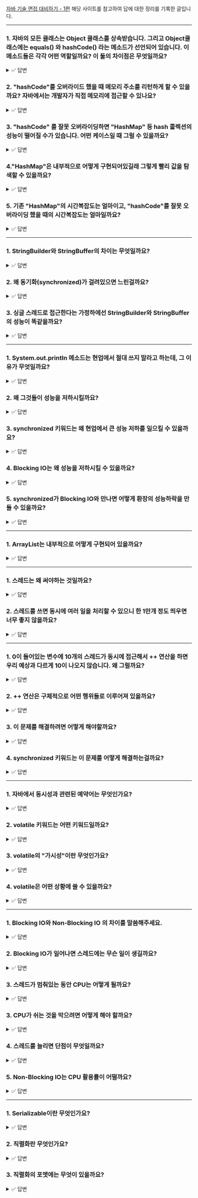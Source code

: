 [자바 기술 면접 대비하기 - 1편](https://f-lab.kr/blog/java-backend-interview-1) 해당 사이트를 참고하여 답에 대한 정리를 기록한 글입니다.

---

### 1. 자바의 모든 클래스는 **Object** 클래스를 상속받습니다. 그리고 **Object**클래스에는 **equals()** 와 **hashCode()** 라는 메소드가 선언되어 있습니다. 이 메소드들은 각각 어떤 역할일까요? 이 둘의 차이점은 무엇일까요?

<details>
  <summary>✅ 답변</summary>
  
  - **equals()** 는 두 객체가 논리적으로 같은지 비교하는 메소드입니다. 기본 구현은 객체의 참조값을 비교합니다.
  
  - **hashCode()** 는 객체를 해시 기반 컬렉션에 저장하거나 검색할 때 사용되는 정수 해시 코드를 반환합니다.
  
  - **equals()** 는 두 객체의 논리적 동등성을 비교하고, **hashCode()** 는 객체의 해시값을 반환해 해시 기반 자료구조에서 사용됩니다.   

</details>

### 2. "hashCode"를 오버라이드 했을 때 메모리 주소를 리턴하게 할 수 있을까요? 자바에서는 개발자가 직접 메모리에 접근할 수 있나요?

<details>
  <summary>✅ 답변</summary>
  
  - 자바는 메모리 관리와 주소 접근을 추상화하기 때문에, 개발자가 직접 객체의 메모리 주소를 얻거나, 그 주소를 해시값으로 반환하는 것은 불가능합니다.
  
</details>

### 3. "hashCode" 를 잘못 오버라이딩하면 "HashMap" 등 hash 콜렉션의 성능이 떨어질 수가 있습니다. 어떤 케이스일 때 그럴 수 있을까요? 

<details>
  <summary>✅ 답변</summary>

  - **모든 객체가 같은 hashCode 값을 반환하는 경우** 서로 다른 키들이 모두 동일한 버킷(배열 인덱스)에 저장되어,
  
  - 해당 버킷이 연결 리스트(혹은 Java 8 이상에서는 임계치 초과 시 레드-블랙 트리)로 길게 늘어납니다.   
  
  - 이 경우 HashMap의 탐색, 삽입, 삭제 연산이 평균 O(1)에서 최악 O(n)까지 떨어집니다. 

</details>

### 4."HashMap"은 내부적으로 어떻게 구현되어있길래 그렇게 빨리 값을 탐색할 수 있을까요?

<details>
  <summary>✅ 답변</summary>

  - HashMap은 **배열 기반의 해시 테이블 구조**를 사용해 키의 hashCode() 값을 바탕으로 배열 인덱스를 계산해, 해당 인덱스(버킷)에 key-value 쌍을 저장합니다.   
  
  - 동일 인덱스에 여러 키가 모이면 **연결 리스트**로 관리하다가, 한 버킷에 8개 이상의 노드가 쌓이면 **레드-블랙 트리**로 전환해 최악의 경우에도 O(log n) 성능을 보장합니다.  
  
  - 이러한 구조 덕분에 대부분의 탐색/삽입/삭제 연산이 O(1)에 가깝게 동작합니다.

</details>

### 5. 기존 "HashMap"의 시간복잡도는 얼마이고, "hashCode"를 잘못 오버라이딩 했을 때의 시간복잡도는 얼마일까요?

<details>
  <summary>✅ 답변</summary>
  
  - get, put, remove, containsKey 등의 연산이 **평균 O(1)**의 시간복잡도를 가집니다.   
  
  - 잘못 오버라이딩 했을 때는 모든 키가 한 버킷에 몰려 연결 리스트(혹은 트리)로 관리되므로
      - 연결 리스트인 경우: **최악 O(n)**  
      - 트리로 전환된 경우: **최악 O(log n)**  

</details>

---

### 1. StringBuilder와 StringBuffer의 차이는 무엇일까요?

<details>
  <summary>✅ 답변</summary>
  
  - StringBuilder와 StringBuffer는 모두 가변 문자열을 다루는 클래스인데 가장 큰 차이점은 **동기화(synchronization) 지원 여부**입니다.
  
  - **StringBuffer**는 내부 메서드에 `synchronized` 키워드를 사용해 멀티스레드 환경에서 안전하게 동작합니다.
    
  - **StringBuilder**는 동기화를 지원하지 않아 thread-safe하지 않지만, 그만큼 불필요한 락 오버헤드가 없어 단일 스레드 환경에서 더 빠른 성능을 보입니다.  

</details>

### 2. 왜 동기화(synchronized)가 걸려있으면 느린걸까요?

<details>
  <summary>✅ 답변</summary>
  
  - `synchronized` 키워드는 여러 스레드가 동시에 같은 자원에 접근하지 못하도록 락을 걸어줍니다.
  
  - 이 과정에서 JVM은 객체의 모니터 락을 획득·해제하고, 메모리 가시성 보장, 명령어 재배치 방지 등 여러 부가 작업을 수행합니다.  
  
  - 락 획득/해제, 커널 모드 전환, 캐시 플러시 등으로 인해 단일 스레드 환경에서도 락 관리에 따른 오버헤드가 발생해 성능이 저하됩니다.

</details>

### 3. 싱글 스레드로 접근한다는 가정하에선 StringBuilder와 StringBuffer의 성능이 똑같을까요?

<details>
  <summary>✅ 답변</summary>
  
  - 싱글 스레드 환경에서도 StringBuffer는 모든 메서드에 synchronized가 걸려 있어 락 획득/해제 오버헤드가 존재합니다.  
  
  - JVM의 최적화 덕분에 성능 차이가 크지 않을 수 있지만, 일반적으로 StringBuilder가 더 빠른 성능을 보입니다.

</details>

---

### 1. System.out.println 메소드는 현업에서 절대 쓰지 말라고 하는데, 그 이유가 무엇일까요?

<details>
  <summary>✅ 답변</summary>
  
  - System.out.println은 내부적으로 **synchronized**로 동기화되어 있고, 실제로 콘솔에 출력할 때 **Blocking IO**가 발생합니다.
  
  - 즉, 여러 스레드가 동시에 출력하면 락 경합이 일어나고, 각 스레드는 IO 작업이 끝날 때까지 대기(블로킹)하게 됩니다.

</details>

### 2. 왜 그것들이 성능을 저하시킬까요?

<details>
  <summary>✅ 답변</summary>
  
  - **synchronized**는 락을 획득/해제하는 오버헤드가 발생하고, 여러 스레드가 동시에 접근하면 락 경합으로 인해 대기 시간이 길어집니다.
    
  - **Blocking IO**는 IO 작업이 끝날 때까지 스레드가 아무 일도 못 하고 멈춰 있으므로, CPU 자원을 효율적으로 활용하지 못합니다.
    
  - 두 가지가 결합되면, 한 스레드가 락을 잡고 IO가 끝날 때까지 대기하는 동안 나머지 스레드도 모두 대기하게 되어, 전체 처리량이 급격히 떨어집니다.

</details>

### 3. synchronized 키워드는 왜 현업에서 큰 성능 저하를 일으킬 수 있을까요?

<details>
  <summary>✅ 답변</summary>
  
  - synchronized는 락 획득/해제, 메모리 동기화, 커널 모드 전환 등 부가적인 작업이 필요합니다.
  
  - 특히 여러 스레드가 동시에 락을 요청하면, 한 번에 하나의 스레드만 진입하고 나머지는 모두 대기해야 하므로, 락 경합이 심할수록 성능 저하가 커집니다.
  
  - 심지어 단일 스레드 환경에서도 락 관리 오버헤드로 인해 성능이 떨어질 수 있습니다.

</details>

### 4. Blocking IO는 왜 성능을 저하시킬 수 있을까요?

<details>
  <summary>✅ 답변</summary>
  
  - Blocking IO는 스레드가 IO 작업(예: 콘솔 출력, 파일 쓰기 등)이 끝날 때까지 완전히 멈춰 있게 만듭니다.  
  
  - 이 때문에 해당 스레드는 CPU를 활용하지 못하고, 대기 상태에 머물게 됩니다.  
  
  - 대량의 IO 작업이 있을 때는 많은 스레드가 동시에 블로킹되어 전체 시스템의 처리량이 감소합니다.

</details>

### 5. synchronized가 Blocking IO와 만나면 어떻게 환장의 성능하락을 만들 수 있을까요?

<details>
  <summary>✅ 답변</summary>
  
  - 두 가지가 결합되면, 한 스레드가 락을 잡고 Blocking IO를 수행하는 동안 나머지 모든 스레드는 락을 얻기 위해 대기 상태가 됩니다.
  
  - IO 작업이 끝나야만 락이 해제되고, 다음 스레드가 진입할 수 있습니다.
  
  - 즉, **여러 스레드가 있어도 한 번에 하나만 IO 작업을 하고, 나머지는 모두 멈춰 있게 되므로**  멀티스레드의 장점이 사라지고, 전체 처리량이 급격히 저하됩니다.

</details>

---

### 1. ArrayList는 내부적으로 어떻게 구현되어 있을까요?

<details>
  <summary>✅ 답변</summary>
  
  - ArrayList는 내부적으로 **동적 배열(Object[] 배열)**을 사용해 데이터를 저장합니다.  
  
  - 처음 생성 시에는 기본 크기(보통 10)의 배열이 할당되고, 요소가 추가될 때마다 배열의 크기와 현재 데이터 개수(size)를 비교해 관리합니다.  
  
  - 배열이 가득 차면, 더 큰 크기의 새로운 배열을 생성하고 기존 데이터를 모두 복사한 뒤 새로운 요소를 추가합니다.

</details>

---

### 1. 스레드는 왜 써야하는 것일까요?

<details>
  <summary>✅ 답변</summary>
  
  - 스레드는 하나의 프로세스 내에서 여러 작업을 동시에 처리할 수 있게 해줍니다.  
  
  - 스레드는 같은 메모리 공간을 공유하기 때문에 프로세스보다 자원 소모가 적고, 데이터 교환이 빠르며, 컨텍스트 스위칭 비용도 프로세스에 비해 훨씬 작아 효율적입니다.

</details>

### 2. 스레드를 쓰면 동시에 여러 일을 처리할 수 있으니 한 1만개 정도 띄우면 너무 좋지 않을까요?

<details>
  <summary>✅ 답변</summary>
  
  - 스레드를 많이 띄운다고 무조건 좋은 것은 아닙니다.  
  
  - 스레드마다 고유한 스택과 컨텍스트 정보를 가지기 때문에, 스레드가 많아질수록 **메모리 사용량이 급격히 늘고**
  
  - 운영체제는 각 스레드에 CPU를 분배하기 위해 **컨텍스트 스위칭**을 자주 하게 됩니다.
  
  - 이 과정에서 CPU 자원이 낭비되고, 실제 작업보다 스케줄링과 전환 비용이 더 커질 수 있습니다.
  
  - 또한, 동기화 비용, 락 경합, 디버깅 난이도 증가 등 부가적인 문제도 발생합니다.

</details>

---

### 1. 0이 들어있는 변수에 10개의 스레드가 동시에 접근해서 ++ 연산을 하면 우리 예상과 다르게 10이 나오지 않습니다. 왜 그럴까요?

<details>
  <summary>✅ 답변</summary>
  
  - 이 현상은 **동시성 문제(경쟁 상태, Race Condition)** 때문입니다.
  
  - 여러 스레드가 동시에 같은 변수에 접근해 `++` 연산을 수행하면, 각 스레드가 변수 값을 읽고, 1을 더한 뒤, 다시 저장하는 과정이 겹치게됩니다.
  
  - 일부 증가 연산이 덮어써지거나 무시되므로 10번의 증가가 모두 반영되지 않고, 결과가 10보다 작게 나오는 것입니다.

</details>

### 2. ++ 연산은 구체적으로 어떤 행위들로 이루어져 있을까요?

<details>
  <summary>✅ 답변</summary>
  
  - ++ 연산은 사실상 아래와 같은 세 단계로 이루어집니다:
    1. **메모리에서 해당 값을 가져옵니다.** (load)
    2. **해당 값에 1을 더합니다.** (add)
    3. **메모리에 더한 값을 덮어씁니다.** (store)
  
  - 이 세 단계가 원자적으로(한 번에) 수행되지 않기 때문에, 여러 스레드가 동시에 접근하면 값이 꼬일 수 있습니다.

</details>

### 3. 이 문제를 해결하려면 어떻게 해야할까요?

<details>
  <summary>✅ 답변</summary>
  
  - 이 문제를 해결하려면 **동기화(synchronization)** 또는 **원자적 연산(atomic operation)**을 사용해야 합니다.

</details>

### 4. synchronized 키워드는 이 문제를 어떻게 해결하는걸까요?

<details>
  <summary>✅ 답변</summary>
  
  - `synchronized`는 한 번에 하나의 스레드만 임계영역(공유 변수 접근 코드)에 진입할 수 있게 해줍니다.  
  
  - 즉, 한 스레드가 ++ 연산을 모두 끝내기 전까지 다른 스레드는 대기하게 되어 세 단계(load, add, store)가 중간에 끊기지 않고 안전하게 수행됩니다.

</details>

---

### 1. 자바에서 동시성과 관련된 예약어는 무엇인가요?

<details>
  <summary>✅ 답변</summary>
  
  - **synchronized**
    
    - 한 번에 하나의 스레드만 특정 코드 블록이나 메서드에 진입할 수 있도록 락(lock)을 걸어, 공유 자원에 대한 동시 접근을 제어합니다.  
  
  - **volatile**
    
    - 변수 앞에 붙여 사용하는 키워드로, 해당 변수의 값을 **항상 메인 메모리에서 읽고 쓰도록 강제**합니다.
  
    - 이로써 여러 스레드가 해당 변수의 변경 사항을 즉시 볼 수 있게 하여 **가시성(visibility)**을 보장합니다.

</details>

### 2. volatile 키워드는 어떤 키워드일까요?

<details>
  <summary>✅ 답변</summary>
  
  - `volatile`은 변수의 값을 **CPU 캐시가 아닌 메인 메모리에서 직접 읽고 쓰도록** 컴파일러와 JVM에 지시하는 키워드입니다.  
  
  - 멀티스레드 환경에서 여러 스레드가 하나의 변수를 공유할 때, 한 스레드가 값을 변경하면 그 변경이 즉시 다른 스레드에도 반영되도록 보장합니다.

</details>

### 3. volatile의 "가시성"이란 무엇인가요?

<details>
  <summary>✅ 답변</summary>
  
  - 가시성이란 **여러 스레드가 공유 변수의 최신 값을 항상 동일하게 볼 수 있는 성질**을 의미합니다.  
  
  - CPU 캐시와 메인 메모리 사이의 동기화 문제로 인해 한 스레드가 변수 값을 바꿔도 다른 스레드가 이전 값을 읽는 문제를 해결할 수 있습니다.

</details>

### 4. volatile은 어떤 상황에 쓸 수 있을까요?

<details>
  <summary>✅ 답변</summary>
  
  - **상태 플래그, 종료 신호** 등 단순한 값을 여러 스레드가 공유할 때 사용합니다.
    
  - 예를 들어, 한 스레드가 `volatile boolean stop = false;`를 `true`로 바꿔서 다른 스레드에게 작업 중단을 알릴 때 적합합니다.
    
  - 단, ++ 연산과 같이 복합 연산의 원자성은 보장하지 않으므로 원자적 연산이 필요한 경우에는 `synchronized`나 `AtomicInteger` 등 다른 동기화 수단을 사용해야 합니다.

</details>

---

### 1. Blocking IO와 Non-Blocking IO 의 차이를 말씀해주세요.

<details>
  <summary>✅ 답변</summary>
  
  - **Blocking IO**는 프로그램(또는 스레드)이 IO 작업을 요청하면, 해당 작업이 끝날 때까지 프로그램이 멈추고 아무 일도 하지 못하는 방식입니다.
  
  - 즉, IO 함수 호출 시 커널이 작업을 완료할 때까지 제어권을 가져가고, 프로그램은 대기 상태가 됩니다.
  
  - **Non-Blocking IO**는 IO 작업을 요청해도, 함수가 즉시 리턴되어 프로그램이 멈추지 않고 계속 다른 작업을 할 수 있습니다.
  
  - IO가 아직 준비되지 않았다면 "아직 준비 안 됨"이라는 신호만 받고, 필요할 때마다 IO가 완료됐는지 확인하거나, 이벤트 기반으로 완료 알림을 받을 수 있습니다.
  
  | 구분           | Blocking IO                                | Non-Blocking IO                                   |
  |----------------|--------------------------------------------|---------------------------------------------------|
  | IO 호출 시     | IO 완료까지 스레드/프로세스가 대기(블록)    | 즉시 리턴, 스레드는 대기하지 않음                 |
  | 자원 활용      | 비효율적(대기 중 자원 낭비)                | 효율적(스레드가 다른 작업 수행 가능)              |
  | 동시성/확장성  | 낮음(스레드 1개당 요청 1개)                | 높음(적은 스레드로 많은 연결 처리 가능)           |
  | 구현 난이도    | 쉬움                                       | 상대적으로 복잡(이벤트, 상태 관리 등 필요)        |

</details>

### 2. Blocking IO가 일어나면 스레드에는 무슨 일이 생길까요?

<details>
  <summary>✅ 답변</summary>
  
  - 스레드는 IO 작업이 끝날 때까지 **Blocked(대기) 상태**로 전환되어, 아무 작업도 하지 못하고 멈춰 있게 됩니다.

</details>

### 3. 스레드가 멈춰있는 동안 CPU는 어떻게 될까요?

<details>
  <summary>✅ 답변</summary>
  
  - Blocked 상태의 스레드는 **CPU를 점유하지 않으며**, 운영체제는 다른 실행 가능한 스레드나 프로세스에 CPU를 할당합니다.  
  
  - 즉, Blocked 스레드는 CPU를 사용하지 않고 대기만 하게 됩니다.

</details>

### 3. CPU가 쉬는 것을 막으려면 어떻게 해야 할까요?

<details>
  <summary>✅ 답변</summary>
  
  - **Non-Blocking IO**를 사용해 스레드가 IO 대기 없이 계속 다른 작업을 하게 하거나,
    
  - **적절한 수의 스레드**를 사용해 IO 대기 중에도 다른 요청을 처리할 수 있도록 해야 합니다.
    
  - Non-Blocking IO는 적은 스레드로도 많은 작업을 동시에 처리할 수 있어, CPU가 효율적으로 활용됩니다.

</details>

### 4. 스레드를 늘리면 단점이 무엇일까요?

<details>
  <summary>✅ 답변</summary>
  
  - **메모리 사용량 증가**: 스레드마다 별도의 스택과 컨텍스트 정보가 필요해 메모리를 많이 소모합니다.
    
  - **컨텍스트 스위칭 오버헤드**: 스레드가 많아질수록 운영체제는 스레드 간 전환에 더 많은 CPU 시간을 소모하게 됩니다.
    
  - **락 경합 및 동기화 문제**: 공유 자원을 사용하는 스레드가 많아지면 락 경합이 심해지고, 데드락 위험도 커집니다.
    
  - **확장성 한계**: Blocking IO 기반 서버(Tomcat 등)는 스레드 1개당 요청 1개만 처리할 수 있어, 접속자가 많아지면 스레드 수가 급증하고 전체 성능이 저하됩니다.
  
  💡 **Tomcat이 스레드를 수백 개씩 띄우는 이유**  
  
  - Tomcat은 기본적으로 Blocking IO 방식을 사용하기 때문에, 요청 1개당 스레드 1개가 필요합니다.  
  
  - 접속자가 많아지면 스레드 수도 늘어나고, 이에 따른 오버헤드도 커집니다.

</details>

### 5. Non-Blocking IO는 CPU 활용률이 어떨까요?

<details>
  <summary>✅ 답변</summary>
  
  - Non-Blocking IO는 **적은 수의 스레드로도 많은 IO 작업을 동시에 처리할 수 있어 CPU 활용률이 매우 높습니다**.
  
  - 스레드가 IO 대기로 멈추지 않고, 계속해서 다른 작업을 처리할 수 있기 때문입니다.
  
  - Spring WebFlux, Netty 등은 Non-Blocking IO 기반으로 동작해, 대규모 동시 접속 환경에서도 높은 성능과 확장성을 제공합니다.

</details>

---

### 1. Serializable이란 무엇인가요?

<details>
  <summary>✅ 답변</summary>
  
  - **Serializable**은 자바에서 객체를 바이트 스트림으로 변환(직렬화)할 수 있음을 표시하는 **마커 인터페이스**입니다.
  
  - 이 인터페이스를 구현한 클래스의 객체는 파일로 저장하거나 네트워크를 통해 전송할 수 있습니다.

</details>

### 2. 직렬화란 무엇인가요?

<details>
  <summary>✅ 답변</summary>
  
  - **직렬화(Serialization)** 는 객체의 상태(필드 값 등)를 바이트 스트림으로 변환하는 과정입니다.
  
  - 이렇게 변환된 바이트 스트림은 파일로 저장하거나 네트워크를 통해 전송할 수 있습니다. 

</details>

### 3. 직렬화의 포맷에는 무엇이 있을까요?

<details>
  <summary>✅ 답변</summary>

  - **JSON**  
    - 사람이 읽기 쉽고, 다양한 언어와 환경에서 사용  
    - 웹 API, 데이터 교환 등에 널리 활용
  
  - **XML**  
    - 태그 기반의 구조로, 복잡한 데이터와 메타데이터 표현에 적합  
    - 시스템 간 데이터 교환, 문서 저장 등에 사용

</details>
 
